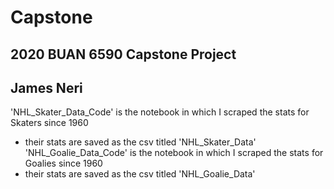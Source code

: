 # Capstone
## 2020 BUAN 6590 Capstone Project
## James Neri

'NHL_Skater_Data_Code' is the notebook in which I scraped the stats for Skaters since 1960
- their stats are saved as the csv titled 'NHL_Skater_Data'
'NHL_Goalie_Data_Code' is the notebook in which I scraped the stats for Goalies since 1960
- their stats are saved as the csv titled 'NHL_Goalie_Data'
